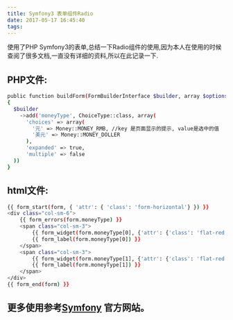 ```yaml
---
title: Symfony3 表单组件Radio
date: 2017-05-17 16:45:40
tags:
---
```

使用了PHP Symfony3的表单,总结一下Radio组件的使用,因为本人在使用的时候查阅了很多文档,一直没有详细的资料,所以在此记录一下.

## PHP文件:
```bash
public function buildForm(FormBuilderInterface $builder, array $options)
{
  $builder
    ->add('moneyType', ChoiceType::class, array(
      'choices' => array(
        '元' => Money::MONEY_RMB, //key 是页面显示的提示, value是选中的值
        '美元' => Money::MONEY_DOLLER
      ),
      'expanded' => true,
      'multiple' => false
  ))
}
```
## html文件:
<!-- more -->
```bash
{{ form_start(form, { 'attr': { 'class': 'form-horizontal'} }) }}
<div class="col-sm-6">
    {{ form_errors(form.moneyType) }}
    <span class="col-sm-3">
        {{ form_widget(form.moneyType[0], {'attr': {'class': 'flat-red'}}) }}
        {{ form_label(form.moneyType[0]) }}
    </span>
    <span class="col-sm-3">
        {{ form_widget(form.moneyType[1], {'attr': {'class': 'flat-red'}}) }}
        {{ form_label(form.moneyType[1]) }}
    </span>
</div>
{{ form_end(form) }}
```

## 更多使用参考[Symfony](http://symfonychina.com/) 官方网站。
